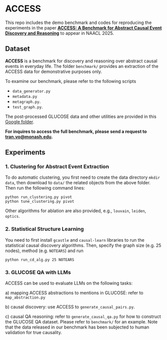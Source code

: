 # ACCESS

This repo includes the demo benchmark and codes for reproducing the experiments in the paper [**ACCESS: A Benchmark for Abstract Causal Event Discovery and Reasoning**](https://arxiv.org/pdf/2502.08148) to appear in NAACL 2025.

## Dataset

**ACCESS** is a benchmark for discovery and reasoning over abstract causal events in everyday life. The folder `benchmark/` provides an extraction of the ACCESS data for demonstrative purposes only.

To examine our benchmark, please refer to the following scripts
* `data_generator.py`
* `metadata.py`
* `metagraph.py`.
* `test_graph.py`.

The post-processed GLUCOSE data and other utilities are provided in this [Google folder](https://drive.google.com/drive/folders/1jUPNJycRQ2wyhs5lx4wRWRPyeaHRzWNE?usp=sharing). 
 
**For inquires to access the full benchmark, please send a request to tran.vo@monash.edu.**


## Experiments

### 1. Clustering for Abstract Event Extraction

To do automatic clustering, you first need to create the data directory `mkdir data`, then download to `data/` the related objects from the above folder. 
Then run the following command lines: 

```
python run_clustering.py pivot
python tune_clustering.py pivot
```

Other algorithms for ablation are also provided, e.g., `louvain`, `leiden`, `optics`.

### 2. Statistical Structure Learning

You need to first install `gcastle` and `causal-learn` libraries to run the statistical causal discovery algorithms. Then, specify the graph size (e.g. $25$ nodes), method (e.g. ``NOTEARS``) and run

```
python run_cd_alg.py 25 NOTEARS
```

### 3. GLUCOSE QA with LLMs

ACCESS can be used to evaluate LLMs on the following tasks:  

a) mapping ACCESS abstractions to mentions in GLUCOSE: refer to `map_abstraction.py`

b) causal discovery: use ACCESS to `generate_causal_pairs.py`.

c) causal QA reasoning: refer to `generate_causal_qa.py` for how to construct the GLUCOSE QA dataset. 
Please refer to `benchmark/` for an example. Note that the data released in our benchmark has been subjected to human validation for true causality. 
 
